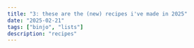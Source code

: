 ```yaml
---
title: "3: these are the (new) recipes i've made in 2025"
date: "2025-02-21"
tags: ["binjo", "lists"]
description: "recipes"
---
```

